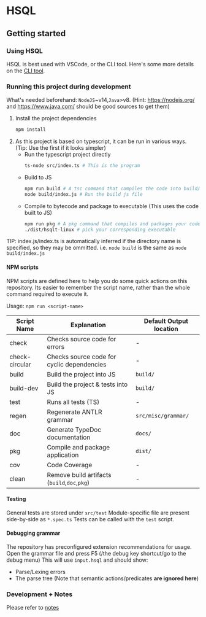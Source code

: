 # HSQL

## Getting started

### Using HSQL

HSQL is best used with VSCode, or the CLI tool. Here's some more details on the [CLI tool](./notes/programui.md).


### Running this project during development

What's needed beforehand: `NodeJS`~v14,`Java`>v8.
(Hint: https://nodejs.org/ and https://www.java.com/ should be good sources to get them)

1. Install the project dependencies
    ```sh
    npm install
    ```
2. As this project is based on typescript, it can be run in various ways. (Tip: Use the first if it looks simpler)
    - Run the typescript project directly
        ```sh
        ts-node src/index.ts # This is the program
        ```
    - Build to JS
        ```bash
        npm run build # A tsc command that compiles the code into build/
        node build/index.js # Run the build js file
        ```
    - Compile to bytecode and package to executable (This uses the code built to JS)
        ```bash
        npm run pkg # A pkg command that compiles and packages your code into dist/
        ./dist/hsqlt-linux # pick your corresponding executable
        ```

TIP: index.js/index.ts is automatically inferred if the directory name is specified, so they may be ommitted.
i.e. `node build` is the same as `node build/index.js`

#### NPM scripts

NPM scripts are defined here to help you do some quick actions on this repository.
Its easier to remember the script name, rather than the whole command required to execute it.

Usage: `npm run <script-name>`

| Script Name    | Explanation                                  | Default Output location |
| -------------- | -------------------------------------------- | ----------------------- |
| check          | Checks source code for errors                | -                       |
| check-circular | Checks source code for cyclic dependencies   | -                       |
| build          | Build the project into JS                    | `build/`                |
| build-dev      | Build the project & tests into JS            | `build/`                |
| test           | Runs all tests (TS)                          | -                       |
| regen          | Regenerate ANTLR grammar                     | `src/misc/grammar/`     |
| doc            | Generate TypeDoc documentation               | `docs/`                 |
| pkg            | Compile and package application              | `dist/`                 |
| cov            | Code Coverage                                | -                       |
| clean          | Remove build artifacts (`build`,`doc`,`pkg`) | -                       |

#### Testing

General tests are stored under `src/test`
Module-specific file are present side-by-side as `*.spec.ts`
Tests can be called with the `test` script.
#### Debugging grammar

The repository has preconfigured extension recommendations for usage.
Open the grammar file and press F5 (/the debug key shortcut/go to the debug menu)
This will use `input.hsql` and should show:

-   Parse/Lexing errors
-   The parse tree (Note that semantic actions/predicates **are ignored here**)
### Development + Notes

Please refer to [notes](notes/index.md)
